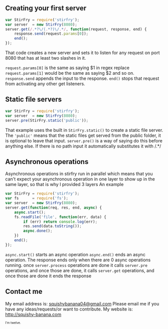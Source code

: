 ## Creating your first server
```javascript
var StirFry = require('stirfry');
var server  = new StirFry(8080);
server.get(/.*?\/(.*?)\/.*/, function(request, response, end) {
    response.send(request.params[0]);
    end();
});
```

That code creates a new server and sets it to listen for any request on port 8080 that has at least two slashes in it.

`request.params[0]` is the same as saying $1 in regex replace `request.params[1]` would be the same as saying $2 and so on. `response.send` appends the input to the response. `end()` stops that request from activating any other get listeners.

## Static file servers
```javascript
var StirFry = require('stirfry');
var server  = new StirFry(8080);
server.pre(StirFry.static('public'));
```
That example uses the built in `StirFry.static()` to create a static file server. The `'public'` means that the static files get served from the public folder, it is optional to leave that input. `server.pre()` is a way of saying do this before anything else. If there is no path input it automatically substitutes it with /.\*/

## Asynchronous operations
Asynchronous operations in stirfry run in parallel which means that you can't expect your asynchronous operation in one layer to show up in the same layer, so that is why I provided 3 layers
An example
```javascript
var StirFry = require('stirfry');
var fs      = require('fs');
var server  = new StirFry(8080);
server.get(function(req, res, end, async) {
	async.start();
	fs.readFile('file', function(err, data) {
		if (err) return console.log(err);
		res.send(data.toString());
		async.done();
	})
	end();
});
```
`async.start()` starts an async operation
`async.end()` ends an async operation.
The response ends only when there are 0 async operations running. once `server.process` operations are done it calls `server.pre` operations, and once those are done, it calls `server.get` operations, and once those are done it ends the response


## Contact me
My email address is: squishybanana04@gmail.com
Please email me if you have any ideas/requests/or want to contribute.
My website is: http://squishy-banana.com


<sup><sub>I'm twelve.</sub></sup>

